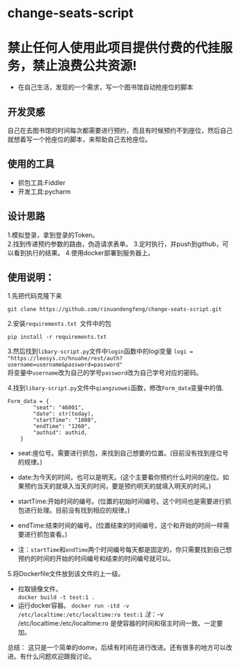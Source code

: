 # change-seats-script

# 禁止任何人使用此项目提供付费的代挂服务，禁止浪费公共资源!
- 在自己生活，发现的一个需求，写一个图书馆自动抢座位的脚本

## 开发灵感
自己在去图书馆的时间每次都需要进行预约，而且有时候预约不到座位，然后自己就想着写一个抢座位的脚本，来帮助自己去抢座位。

## 使用的工具
- 抓包工具:Fiddler
- 开发工具:pycharm



## 设计思路
1.模拟登录，拿到登录的Token。  
2.找到传递预约参数的路由，伪造请求表单。 
3.定时执行，并push到github，可以看到执行的结果。 
4.使用docker部署到服务器上。  


## 使用说明：

1.先把代码克隆下来  
```
git clone https://github.com/rinuandengfeng/change-seats-script.git
```  
2.安装```requirements.txt ```文件中的包
```
pip install -r requirements.txt
```

3.然后找到```libary-script.py```文件中```login```函数中的logi变量
```logi = "https://leosys.cn/hnuahe/rest/auth?username=username&password=password"```  
将变量中```username```改为自己的学号```password```改为自己学号对应的密码。

4.找到```libary-script.py```文件中```qiangzuowei```函数，修改```Form_data```变量中的值.  
```
Form_data = {
        "seat": "46001",
        "date": str(today),
        "startTime": "1080",
        "endTime": "1260",
        "authid": authid,
    }
```

- seat:座位号。需要进行抓包，来找到自己想要的位置。(目前没有找到座位号的规律。)  

- date:为今天的时间，也可以是明天。(这个主要看你预约什么时间的座位。如果预约当天的就填入当天的时间，要是预约明天的就填入明天的时间。)  

- startTime:开始时间的编号。(位置的初始时间编号。这个时间也是需要进行抓包进行处理。目前没有找到相应的规律。)  
- endTime:结束时间的编号。(位置结束的时间编号，这个和开始的时间一样需要进行抓包查看。)  

* 注：```startTime```和```endTime```两个时间编号每天都是固定的，你只需要找到自己想预约的时间的开始的时间编号和结束的时间编号就可以。  


5.将Dockerfile文件放到该文件的上一级。  
 - 拉取镜像文件。  
 ```docker build -t test:1 . ```
 - 运行docker容器。
 ``` docker run -itd -v /etc/localtime:/etc/localtime:ro test:1 ```
 *注*：-v /etc/localtime:/etc/localtime:ro 是使容器的时间和宿主时间一致。一定要加。
  

总结：
这只是一个简单的dome，后续有时间在进行改进。还有很多的地方可以改进。有什么问题欢迎跟我讨论。
 


